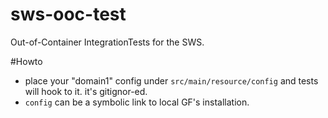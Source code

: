 # sws-ooc-test
Out-of-Container IntegrationTests for the SWS.

#Howto

- place your "domain1" config under `src/main/resource/config` and tests will hook to it. it's gitignor-ed. 
- `config` can be a symbolic link to local GF's installation.

